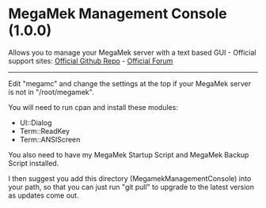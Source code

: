 # MegaMek Management Console (1.0.0)
Allows you to manage your MegaMek server with a text based GUI - 
Official support sites: [Official Github Repo](https://github.com/fstltna/MegamekManagementConsole) - [Official Forum](https://mymegamek.mekcity.com/index.php/forum/our-server-tools)

---

Edit "megamc" and change the settings at the top if your MegaMek server is not in "/root/megamek".

You will need to run cpan and install these modules:

- UI::Dialog
- Term::ReadKey
- Term::ANSIScreen

You also need to have my MegaMek Startup Script and MegaMek Backup Script installed.

I then suggest you add this directory (MegamekManagementConsole) into your path, so that you can just run "git pull" to upgrade to the latest version as updates come out.
